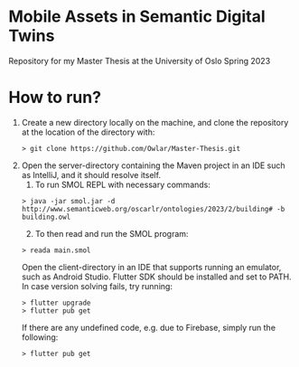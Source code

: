 # Mobile Assets in Semantic Digital Twins
Repository for my Master Thesis at the University of Oslo Spring 2023

# How to run?
1. Create a new directory locally on the machine, and clone the repository at the location of the directory with:
    ````flutter
    > git clone https://github.com/Owlar/Master-Thesis.git
    ````
2. 
    Open the server-directory containing the Maven project in an IDE such as IntelliJ, and it should resolve itself.
    1. To run SMOL REPL with necessary commands:
    ````flutter
    > java -jar smol.jar -d http://www.semanticweb.org/oscarlr/ontologies/2023/2/building# -b building.owl
    ````
    2. To then read and run the SMOL program:
    ````flutter
    > reada main.smol
    ````
    Open the client-directory in an IDE that supports running an emulator, such as Android Studio. Flutter SDK should be installed and set to PATH. In case version solving fails, try running:
    ````flutter
    > flutter upgrade
    > flutter pub get
    ````
    If there are any undefined code, e.g. due to Firebase, simply run the following:
    ````flutter
    > flutter pub get
    ````
 
